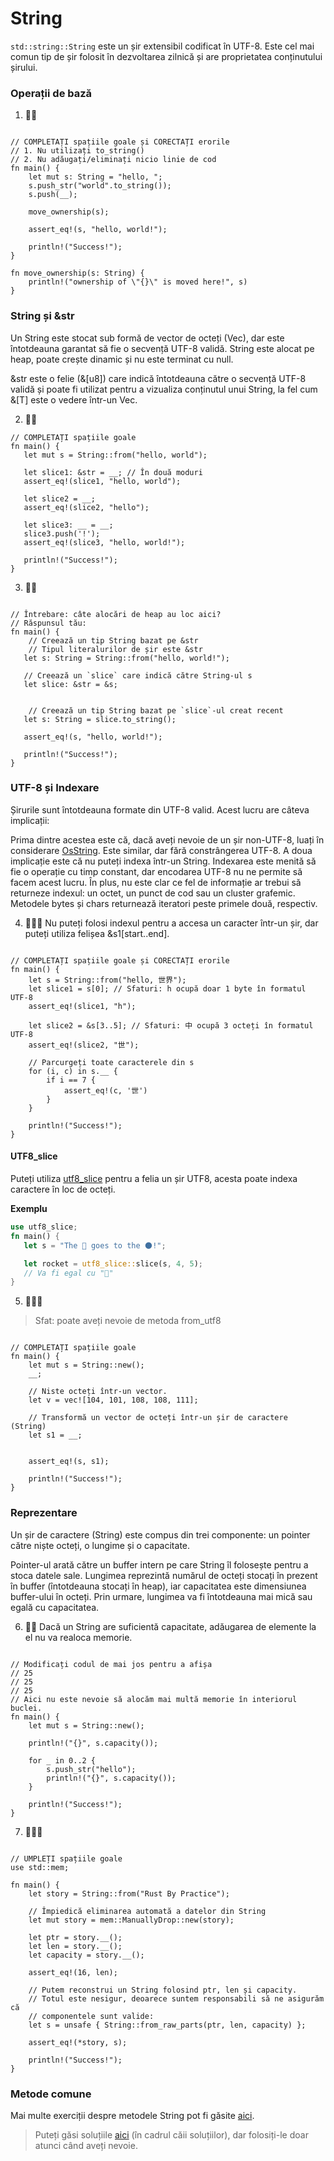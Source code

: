 # String
`std::string::String` este un șir extensibil codificat în UTF-8. Este cel mai comun tip de șir folosit în dezvoltarea zilnică și are proprietatea conținutului șirului.

### Operații de bază
1. 🌟🌟
```rust,editable

// COMPLETAȚI spațiile goale și CORECTAȚI erorile
// 1. Nu utilizați to_string()
// 2. Nu adăugați/eliminați nicio linie de cod
fn main() {
    let mut s: String = "hello, ";
    s.push_str("world".to_string());
    s.push(__);

    move_ownership(s);

    assert_eq!(s, "hello, world!");

    println!("Success!");
}

fn move_ownership(s: String) {
    println!("ownership of \"{}\" is moved here!", s)
}
```

### String și &str
Un String este stocat sub formă de vector de octeți (Vec<u8>), dar este întotdeauna garantat să fie o secvență UTF-8 validă. String este alocat pe heap, poate crește dinamic și nu este terminat cu null.

&str este o felie (&[u8]) care indică întotdeauna către o secvență UTF-8 validă și poate fi utilizat pentru a vizualiza conținutul unui String, la fel cum &[T] este o vedere într-un Vec<T>.

2. 🌟🌟
```rust,editable
// COMPLETAȚI spațiile goale
fn main() {  
   let mut s = String::from("hello, world");

   let slice1: &str = __; // În două moduri
   assert_eq!(slice1, "hello, world");

   let slice2 = __;
   assert_eq!(slice2, "hello");

   let slice3: __ = __; 
   slice3.push('!');
   assert_eq!(slice3, "hello, world!");

   println!("Success!");
}
```

3. 🌟🌟
```rust,editable

// Întrebare: câte alocări de heap au loc aici?
// Răspunsul tău:
fn main() {  
    // Creează un tip String bazat pe &str
    // Tipul literalurilor de șir este &str
   let s: String = String::from("hello, world!");

   // Creează un `slice` care indică către String-ul s
   let slice: &str = &s;

   
    // Creează un tip String bazat pe `slice`-ul creat recent
   let s: String = slice.to_string();

   assert_eq!(s, "hello, world!");

   println!("Success!");
}
```

### UTF-8 și Indexare
Șirurile sunt întotdeauna formate din UTF-8 valid. Acest lucru are câteva implicații:

Prima dintre acestea este că, dacă aveți nevoie de un șir non-UTF-8, luați în considerare [OsString](https://doc.rust-lang.org/stable/std/ffi/struct.OsString.html). Este similar, dar fără constrângerea UTF-8.
A doua implicație este că nu puteți indexa într-un String.
Indexarea este menită să fie o operație cu timp constant, dar encodarea UTF-8 nu ne permite să facem acest lucru. În plus, nu este clar ce fel de informație ar trebui să returneze indexul: un octet, un punct de cod sau un cluster grafemic. Metodele bytes și chars returnează iteratori peste primele două, respectiv.

4. 🌟🌟🌟 Nu puteți folosi indexul pentru a accesa un caracter într-un șir, dar puteți utiliza felișea &s1[start..end].

```rust,editable

// COMPLETAȚI spațiile goale și CORECTAȚI erorile
fn main() {
    let s = String::from("hello, 世界");
    let slice1 = s[0]; // Sfaturi: h ocupă doar 1 byte în formatul UTF-8
    assert_eq!(slice1, "h");

    let slice2 = &s[3..5]; // Sfaturi: 中 ocupă 3 octeți în formatul UTF-8
    assert_eq!(slice2, "世");
    
    // Parcurgeți toate caracterele din s
    for (i, c) in s.__ {
        if i == 7 {
            assert_eq!(c, '世')
        }
    }

    println!("Success!");
}
```


#### UTF8_slice
Puteți utiliza [utf8_slice](https://docs.rs/utf8_slice/1.0.0/utf8_slice/fn.slice.html) pentru a felia un șir UTF8, acesta poate indexa caractere în loc de octeți.

**Exemplu**
```rust
use utf8_slice;
fn main() {
   let s = "The 🚀 goes to the 🌑!";

   let rocket = utf8_slice::slice(s, 4, 5);
   // Va fi egal cu "🚀"
}
```


5. 🌟🌟🌟
> Sfat: poate aveți nevoie de metoda from_utf8

```rust,editable

// COMPLETAȚI spațiile goale
fn main() {
    let mut s = String::new();
    __;

    // Niste octeți într-un vector.
    let v = vec![104, 101, 108, 108, 111];

    // Transformă un vector de octeți într-un șir de caractere (String)
    let s1 = __;
    
    
    assert_eq!(s, s1);

    println!("Success!");
}
```

### Reprezentare
Un șir de caractere (String) este compus din trei componente: un pointer către niște octeți, o lungime și o capacitate. 

Pointer-ul arată către un buffer intern pe care String îl folosește pentru a stoca datele sale. Lungimea reprezintă numărul de octeți stocați în prezent în buffer (întotdeauna stocați în heap), iar capacitatea este dimensiunea buffer-ului în octeți. Prin urmare, lungimea va fi întotdeauna mai mică sau egală cu capacitatea.

6. 🌟🌟 Dacă un String are suficientă capacitate, adăugarea de elemente la el nu va realoca memorie.
```rust,editable

// Modificați codul de mai jos pentru a afișa
// 25
// 25
// 25
// Aici nu este nevoie să alocăm mai multă memorie în interiorul buclei.
fn main() {
    let mut s = String::new();

    println!("{}", s.capacity());

    for _ in 0..2 {
        s.push_str("hello");
        println!("{}", s.capacity());
    }

    println!("Success!");
}
```

7. 🌟🌟🌟
```rust,editable

// UMPLEȚI spațiile goale
use std::mem;

fn main() {
    let story = String::from("Rust By Practice");

    // Împiedică eliminarea automată a datelor din String
    let mut story = mem::ManuallyDrop::new(story);

    let ptr = story.__();
    let len = story.__();
    let capacity = story.__();

    assert_eq!(16, len);

    // Putem reconstrui un String folosind ptr, len și capacity.
    // Totul este nesigur, deoarece suntem responsabili să ne asigurăm că
    // componentele sunt valide:
    let s = unsafe { String::from_raw_parts(ptr, len, capacity) };

    assert_eq!(*story, s);

    println!("Success!");
}
```


### Metode comune
Mai multe exerciții despre metodele String pot fi găsite [aici](../std/String.md).

> Puteți găsi soluțiile [aici](https://github.com/sunface/rust-by-practice) (în cadrul căii soluțiilor), dar folosiți-le doar atunci când aveți nevoie.